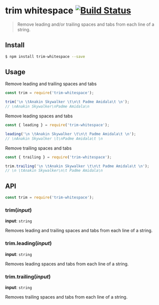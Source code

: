 # trim whitespace [![Build Status](https://travis-ci.org/bcmarinacci/trim-whitespace.svg?branch=master)](https://travis-ci.org/bcmarinacci/trim-whitespace)

> Remove leading and/or trailing spaces and tabs from each line of a string.

## Install
```bash
$ npm install trim-whitespace --save
```

## Usage

Remove leading and trailing spaces and tabs
```javascript
const trim = require('trim-whitespace');

trim('\n \tAnakin Skywalker \t\n\t Padme Amidala\t \n');
// \nAnakin Skywalker\nPadme Amidala\n
```

Remove leading spaces and tabs
```javascript
const { leading } = require('trim-whitespace');

leading('\n \tAnakin Skywalker \t\n\t Padme Amidala\t \n');
// \nAnakin Skywalker \t\nPadme Amidala\t \n
```

Remove trailing spaces and tabs
```javascript
const { trailing } = require('trim-whitespace');

trim.trailing('\n \tAnakin Skywalker \t\n\t Padme Amidala\t \n');
// \n \tAnakin Skywalker\n\t Padme Amidala\n
```

## API

```javascript
const trim = require('trim-whitespace');
```

### trim(_input_)

__input__: `string`

Removes leading and trailing spaces and tabs from each line of a string.

### trim.leading(_input_)

__input__: `string`

Removes leading spaces and tabs from each line of a string.

### trim.trailing(_input_)

__input__: `string`

Removes trailing spaces and tabs from each line of a string.

